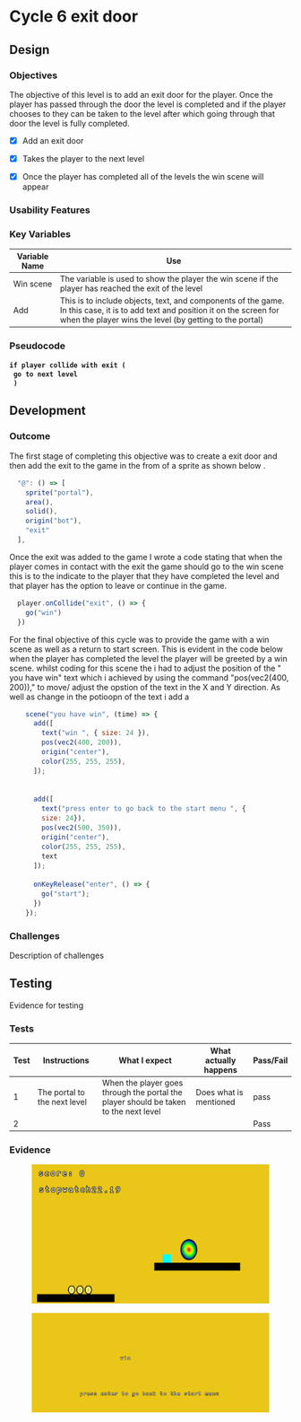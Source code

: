 # Cycle 6 exit door

##

## Design

### Objectives

The objective of this level is to add an exit door for the player. Once the player has passed through the door the level is completed and if the player chooses to they can be taken to the level after which going through that door the level is fully completed.

* [x] Add an exit door
* [x] Takes the player to the next level  &#x20;
* [x] Once the player has completed all of the levels the win scene will appear   &#x20;





### Usability Features

&#x20;&#x20;

### Key Variables

| Variable Name | Use                                                                                                                                                                                         |
| ------------- | ------------------------------------------------------------------------------------------------------------------------------------------------------------------------------------------- |
| Win scene     | The variable is used to show the player the win scene if the player has reached the exit of the level                                                                                       |
|  Add          | This is to include objects, text, and components of the game. In this case, it is to add text and  position it on the screen for when the player wins the level (by getting to the portal)  |

### Pseudocode

<pre><code><strong>if player collide with exit (
</strong><strong> go to next level
</strong><strong> )
</strong></code></pre>

## Development

### Outcome

The first stage of completing this objective was to create a exit door and then add the exit  to the game in the from of a sprite as shown below .

```javascript
  "@": () => [
    sprite("portal"),
    area(),
    solid(),
    origin("bot"),
    "exit"
  ],
```

Once the exit was added to the game I wrote a code stating that when the player comes in contact with the exit the game should go to the win scene this is to the indicate to the player that they have completed the level and that player has the option to leave or continue in the game.

```javascript
  player.onCollide("exit", () => {
    go("win")
  })
```

For the final objective of this cycle was to provide the game with a win scene as well as a return to start screen. This is evident in the code below when the player has completed the level the player will be greeted by a win scene. whilst coding for this scene the i had to adjust the position of the " you have win" text which i achieved by using the command "pos(vec2(400, 200))," to move/ adjust the opstion of the text in the X and Y direction. As well as change in the potioopn of the text i add a&#x20;

```javascript
    scene("you have win", (time) => {
      add([
        text("win ", { size: 24 }),
        pos(vec2(400, 200)),
        origin("center"),
        color(255, 255, 255),
      ]);


      add([
        text("press enter to go back to the start menu ", {
        size: 24}),
        pos(vec2(500, 350)),
        origin("center"),
        color(255, 255, 255),
        text
      ]);

      onKeyRelease("enter", () => {
        go("start");
      })
    });
```

### Challenges

Description of challenges

## Testing

Evidence for testing

### Tests

| Test | Instructions                  | What I expect                                                                         | What actually happens  | Pass/Fail |
| ---- | ----------------------------- | ------------------------------------------------------------------------------------- | ---------------------- | --------- |
| 1    | The portal to the next level  | When the player goes through the portal the player should be taken to the next level  | Does what is mentioned | pass      |
| 2    |                               |                                                                                       |                        | Pass      |

### Evidence

<figure><img src="../.gitbook/assets/image (3) (2) (2).png" alt=""><figcaption></figcaption></figure>

<figure><img src="../.gitbook/assets/image (1) (2) (2).png" alt=""><figcaption></figcaption></figure>
